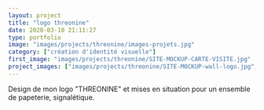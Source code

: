 ```yaml
---
layout: project
title: "logo threonine"
date: 2020-03-10 21:11:27
type: portfolio
image: "images/projects/threonine/images-projets.jpg"
category: ["création d'identité visuelle"]
first_image: "images/projects/threonine/SITE-MOCKUP-CARTE-VISITE.jpg"
project_images: ["images/projects/threonine/SITE-MOCKUP-wall-logo.jpg", "images/projects/threonine/SITE-stationery.jpg", "images/projects/threonine/SITE-corporate-identity-mockup.jpg"]
---
```


Design de mon logo "THREONINE" et mises en situation pour un ensemble de papeterie, signalétique.  
